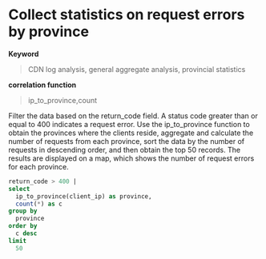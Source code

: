 # Collect statistics on request errors by province

**Keyword**

> CDN log analysis, general aggregate analysis, provincial statistics

**correlation function**

> ip_to_province,count

Filter the data based on the return_code field. A status code greater than or equal to 400 indicates a request error. Use the ip_to_province function to obtain the provinces where the clients reside, aggregate and calculate the number of requests from each province, sort the data by the number of requests in descending order, and then obtain the top 50 records.
The results are displayed on a map, which shows the number of request errors for each province.

```SQL
return_code > 400 |
select
  ip_to_province(client_ip) as province,
  count(*) as c
group by
  province
order by
  c desc
limit
  50
```
